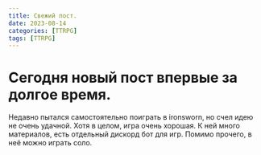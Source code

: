```yaml
---
title: Свежий пост.
date: 2023-08-14
categories: [TTRPG]
tags: [TTRPG]    
---
```

# Сегодня новый пост впервые за долгое время.<br>
Недавно пытался самостоятельно поиграть в ironsworn, но счел идею не очень удачной.
Хотя в целом, игра очень хорошая. К ней много материалов, есть отдельный дискорд бот для игр. 
Помимо прочего, в неё можно играть соло. 
